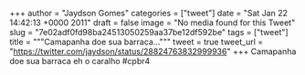 
+++
author = "Jaydson Gomes"
categories = ["tweet"]
date = "Sat Jan 22 14:42:13 +0000 2011"
draft = false
image = "No media found for this Tweet"
slug = "7e02adf0fd98ba24513050259aa37be12df592be"
tags = ["tweet"]
title = """Camapanha doe sua barraca..."""
tweet = true
tweet_url = "https://twitter.com/jaydson/status/28824763832999936"
+++
Camapanha doe sua barraca eh o caralho #cpbr4
